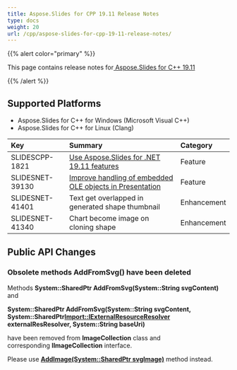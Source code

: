 ```yaml
---
title: Aspose.Slides for CPP 19.11 Release Notes
type: docs
weight: 20
url: /cpp/aspose-slides-for-cpp-19-11-release-notes/
---
```


{{% alert color="primary" %}} 

This page contains release notes for[ Aspose.Slides for C++ 19.11](https://www.nuget.org/packages/Aspose.Slides.CPP/)

{{% /alert %}} 
## **Supported Platforms**
- Aspose.Slides for C++ for Windows (Microsoft Visual C++)
- Aspose.Slides for C++ for Linux (Clang)



|**Key**|**Summary**|**Category**|
| :- | :- | :- |
|SLIDESCPP-1821|[Use Aspose.Slides for .NET 19.11 features](https://docs.aspose.com/display/slidesnet/Aspose.Slides+for+.NET+19.11+Release+Notes)|Feature|
|SLIDESNET-39130|[Improve handling of embedded OLE objects in Presentation](/slides/cpp/shape-manipulations/#shapemanipulations-extractembeddedfilesfromoleobject)|Feature|
|SLIDESNET-41401|Text get overlapped in generated shape thumbnail|Enhancement|
|SLIDESNET-41340|Chart become image on cloning shape|Enhancement|
## **Public API Changes**

### **Obsolete methods AddFromSvg() have been deleted**
Methods **System::SharedPtr<IPPImage> AddFromSvg(System::String svgContent)** and

**System::SharedPtr<IPPImage> AddFromSvg(System::String svgContent, System::SharedPtr<Import::IExternalResourceResolver> externalResResolver, System::String baseUri)**

have been removed from **ImageCollection** class and corresponding **IImageCollection** interface.

Please use [**AddImage(System::SharedPtr<ISvgImage> svgImage)**](https://apireference.aspose.com/cpp/slides/class/aspose.slides.i_image_collection/#a6a806a0d01d16bb78e60625f3d5a6e4f) method instead.


